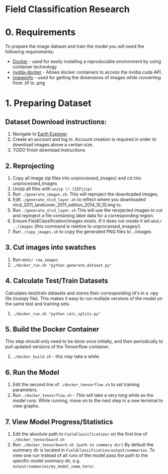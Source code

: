 # Field Classification Research


# 0. Requirements

To prepare the image dataset and train the model you will need the following requirements:
- [Docker](https://www.docker.com/) - used for easily installing a reproducable environment by using container technology
- [nvidia-docker](https://github.com/NVIDIA/nvidia-docker) - Allows docker containers to access the nvidia cuda API.
- [imageinfo](http://manpages.ubuntu.com/manpages/zesty/man1/imageinfo.1.html) - used for getting the dimensions of images while converting from .tif to .png


# 1. Preparing Dataset
## Dataset Download instructions:
1. Navigate to [Earth Explorer](https://earthexplorer.usgs.gov/)
2. Create an account and log in. Account creation is required in order to download images above a certian size.
3. *TODO* finish download instructions

## 2. Reprojecting ##
1. Copy all image zip files into unprocessed_images/ and cd into unprocessed_images
2. Unzip all files with ```unzip \*.(ZIP|zip)```
3. Run ```./generate_images.sh```. This will reproject the downloaded images.
4. Edit ```./generate_nlcd_layer.sh``` to reflect where you downloaded nlcd_2011_landcover_2011_edition_2014_10_10.img to.
5. Run ```./generate_nlcd_layer.sh``` This will use the rerojected images to cut and reproject a file containing label data for a corresponding region.
6. Ensure FieldClassification/images exists. If it does not create it wil ```mkdir ../images``` (this command is reletive to unprocessed_images/).
7. Run ```./copy_images.sh``` to copy the generated PNG files to ../images

## 3. Cut images into swatches ##
1. Run ```mkdir raw_images```
2. ```./docker_run.sh "python generate_dataset.py"```

## 4. Calculate Test/Train Datasets ##
Calculates test/train datasets and stores their corresponding id's in a .npy file (numpy file). This makes it easy to run multiple versions of the model on the same test and training sets.
1. ```./docker_run.sh "python calc_splits.py"```

## 5. Build the Docker Container ##
This step should only need to be done once initially, and then periodically to pull updated versions of the Tensorflow container.
1. ```./docker_build.sh``` - this may take a while.

## 6. Run the Model ##
1. Edit the second line of ```./docker_tensorflow.sh``` to set training parameters. 
2. Run ```./docker_tensorflow.sh``` - This will take a very long while as the model runs. While running, move on to the next step in a new terminal to view graphs.

## 7. View Model Progress/Statistics ##
1. Edit the absolute path to ```FieldClassification/``` on the first line of ```./docker_tensorboard.sh```
2. Run ```./docker_tensorboard.sh [path to summary dir]``` By default the summary dir is located in ```FieldClassification/output/summaries```. To view one run instead of all runs of the model pass the path to the specific model summary dir, e.g. ```output/summaries/my_model_name_here/```.

